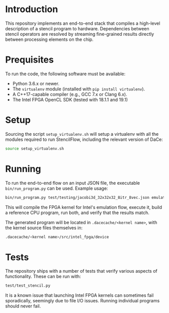 Introduction
============

This repository implements an end-to-end stack that compiles a high-level
description of a stencil program to hardware. Dependencies between stencil
operators are resolved by streaming fine-grained results directly between
processing elements on the chip. 

Prequisites
===========

To run the code, the following software must be available:
- Python 3.6.x or newer.
- The `virtualenv` module (installed with `pip install virtualenv`).
- A C++17-capable compiler (e.g., GCC 7.x or Clang 6.x).
- The Intel FPGA OpenCL SDK (tested with 18.1.1 and 19.1)

Setup
=====

Sourcing the script `setup_virtualenv.sh` will setup a virtualenv with all the
modules required to run StencilFlow, including the relevant version of DaCe:

```bash
source setup_virtualenv.sh
```

Running
=======

To run the end-to-end flow on an input JSON file, the executable
`bin/run_program.py` can be used. Example usage:

```bash
bin/run_program.py test/testing/jacobi3d_32x32x32_8itr_8vec.json emulation -compare-to-reference
```

This will compile the FPGA kernel for Intel's emulation flow, execute it, build
a reference CPU program, run both, and verify that the results match.

The generated program will be located in `.dacecache/<kernel name>`, with the
kernel source files themselves in:

```bash
.dacecache/<kernel name>/src/intel_fpga/device
```

Tests
=====

The repository ships with a number of tests that verify various aspects of
functionality. These can be run with:

```bash
test/test_stencil.py
```

It is a known issue that launching Intel FPGA kernels can sometimes fail
sporadically, seemingly due to file I/O issues. Running individual programs
should never fail.
